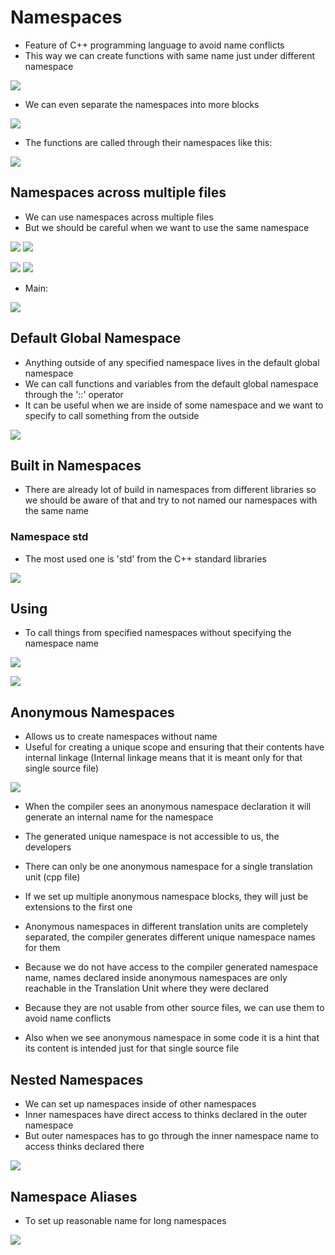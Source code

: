 # Namespaces

- Feature of C++ programming language to avoid name conflicts
- This way we can create functions with same name just under different namespace

![](Images/namespaces.png)

- We can even separate the namespaces into more blocks

![](Images/namespacesSeparated.png)

- The functions are called through their namespaces like this:

![](Images/callingNamespaces.png)

## Namespaces across multiple files

- We can use namespaces across multiple files
- But we should be careful when we want to use the same namespace 

![](Images/namespacesFiles1.png)
![](Images/namespacesFiles2.png)

![](Images/namespacesFiles3.png)
![](Images/namespacesFiles4.png)

- Main:

![](Images/namespacesFiles5.png)

## Default Global Namespace

- Anything outside of any specified namespace lives in the default global namespace
- We can call functions and variables from the default global namespace through the '::' operator
- It can be useful when we are inside of some namespace and we want to specify to call something from the outside

![](Images/defaultGlobalNamespace.png)

## Built in Namespaces

- There are already lot of build in namespaces from different libraries so we should be aware of that
and try to not named our namespaces with the same name

### Namespace std

- The most used one is 'std' from the C++ standard libraries

![](Images/namespaceStd.png)

## Using

- To call things from specified namespaces without specifying the namespace name

![](Images/usingNamespace.png)

![](Images/usingNamespace2.png)

## Anonymous Namespaces

- Allows us to create namespaces without name
- Useful for creating a unique scope and ensuring that their contents have internal linkage (Internal linkage means that it is meant only for that single source file)

![](Images/anonymousNamespaces.png)

- When the compiler sees an anonymous namespace declaration it will generate an internal name for the namespace
- The generated unique namespace is not accessible to us, the developers
- There can only be one anonymous namespace for a single translation unit (cpp file)
- If we set up multiple anonymous namespace blocks, they will just be extensions to the first one
- Anonymous namespaces in different translation units are completely separated, the compiler generates different unique namespace names for them
- Because we do not have access to the compiler generated namespace name, names declared inside anonymous namespaces are only reachable in the Translation Unit
  where they were declared

- Because they are not usable from other source files, we can use them to avoid name conflicts
- Also when we see anonymous namespace in some code it is a hint that its content is intended just for that single source file

## Nested Namespaces

- We can set up namespaces inside of other namespaces
- Inner namespaces have direct access to thinks declared in the outer namespace
- But outer namespaces has to go through the inner namespace name to access thinks declared there

![](Images/nestedNamespaces.png)

## Namespace Aliases

- To set up reasonable name for long namespaces

![](Images/namespaceAliases.png)